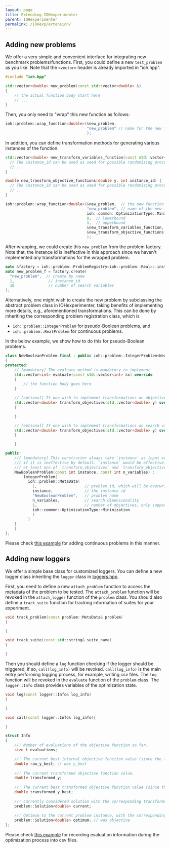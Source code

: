 ```yaml
---
layout: page
title: Extending IOHexperimenter
parent: IOHexperimenter
permalink: /IOHexp/extension/
--- 
```


<a name="adding-new-problems"></a>
## Adding new problems

We offer a very simple and convenient interface for integrating new benchmark problems/functions. First, you could define a new `test_problem` as you like. Note that the `<vector>` header is already imported in "ioh.hpp".

```C++
#include "ioh.hpp"

std::vector<double> new_problem(const std::vector<double> &)
{
    // the actual function body start here
    // ...
}
```

Then, you only need to "wrap" this new function as follows:

```c++
ioh::problem::wrap_function<double>(&new_problem,
                                    "new_problem" // name for the new function
                                    );
```

In addition, you can define transformation methods for generating various instances of the function.

```c++
std::vector<double> new_transform_variables_function(const std::vector<double> &x, int instance_id) {
  // The instance_id can be used as seed for possible randomizing process.
  // ...
}

double new_transform_objective_functions(double y, int instance_id) {
  // The instance_id can be used as seed for possible randomizing process.
  // ...
}

ioh::problem::wrap_function<double>(&new_problem,  // the new function
                                    "new_problem", // name of the new function
                                    ioh::common::OptimizationType::Minimization, // optimization type
                                    0,  // lowerbound  
                                    1,  // upperbound
                                    &new_transform_variables_function, // the variable transformation method. Optional argument when transformation is applied.
                                    &new_transform_objective_functions // the objective transformation method. Optional argument when transformation is applied.
                                    );
```

After wrapping, we could create this `new_problem` from the problem factory. Note that,
the instance id is ineffective in this approach since we haven't implemented any transformations for the wrapped problem.

```c++
auto &factory = ioh::problem::ProblemRegistry<ioh::problem::Real>::instance();
auto new_problem_f = factory.create(
  "new_problem",  // create by name
  1,               // instance id
  10               // number of search variables
);
```

Alternatively, one might wish to create the new problem by subclassing the abstract problem class
in IOHexperimenter, taking benefits of implementing more details, e.g., aforementioned transformations.
This can be done by inheriting the corresponding problem registration class, which is

* `ioh::problem::IntegerProblem` for pseudo-Boolean problems, and
* `ioh::problem::RealProblem` for continuous problems.

In the below example, we show how to do this for pseudo-Boolean problems.

```C++
class NewBooleanProblem final : public ioh::problem::IntegerProblem<NewBooleanProblem>
{
protected:
    // [mandatory] The evaluate method is mandatory to implement
    std::vector<int> evaluate(const std::vector<int> &x) override
    {
        // the function body goes here
    }

    // [optional] If one wish to implement transformations on objective values
    std::vector<double> transform_objectives(std::vector<double> y) override
    {

    }

    // [optional] If one wish to implement transformations on search variables
    std::vector<double> transform_objectives(std::vector<double> y) override
    {

    }

public:
    /// [mandatory] This constructor always take `instance` as input even
    /// if it is ineffective by default. `instance` would be effective if and only if
    /// at least one of `transform_objectives` and `transform_objectives` is implemented
    NewBooleanProblem(const int instance, const int n_variables) :
        IntegerProblem(
          ioh::problem::MetaData(
            1,                     // problem id, which will be overwritten when registering this class in all pseudo-Boolean problems
            instance,              // the instance id
            "NewBooleanProblem",   // problem name
            n_variables,           // search dimensionality
            1,                     // number of objectives, only support 1 for now
            ioh::common::OptimizationType::Minimization
            )
          )
    {
    }
};
```

Please check [this example](https://github.com/IOHprofiler/IOHexperimenter/blob/8a49d76d591c52b4ae8ed0991d4b6ea8d5c3adaa/example/problem_example.h#L52) for adding continuous problems in this manner.

<a name="adding-new-loggers"></a>
## Adding new loggers

We offer a simple base class for customized loggers. You can define a new logger class inheriting the `logger` class in [loggers.hpp](https://github.com/IOHprofiler/IOHexperimenter/blob/master/include/ioh/logger/loggers.hpp).

First, you need to define a new `attach_problem` function to access the [metadata](https://github.com/IOHprofiler/IOHexperimenter/blob/e28136a6c700d0c8d50855fe5724eec8e734c12e/include/ioh/logger/loggers.hpp#L190) of the problem to be tested. The `attach_problem` function will be revoked in the `attach_logger` function of the `problem` class. You should 
also define a `track_suite` function for tracking information of suites for your experiment.
```C++
void track_problem(const problem::MetaData& problem) 
{

}

void track_suite(const std::string& suite_name) 
{

}

```

Then you should define a `log` function checking if the logger should be triggered, if so, `call(log_info)` will be revoked. `call(log_info)` is the main entry performing logging process, for example, writing csv files. The `log` function will be revoked in the `evaluate` function of the `problem` class. The `logger::Info` class provides variables of the optimization state.

```C++
void log(const logger::Info& log_info)
{

}

void call(const logger::Info& log_info){

}
```

```C++
struct Info
{
    //! Number of evaluations of the objective function so far.
    size_t evaluations;

    //! The current best internal objective function value (since the last reset).
    double raw_y_best; // was y_best
    
    //! The current transformed objective function value.
    double transformed_y;
    
    //! The current best transformed objective function value (since the last reset).
    double transformed_y_best;
    
    //! Currently considered solution with the corresponding transformed objective function value.
    problem::Solution<double> current;
    
    //! Optimum to the current problem instance, with the corresponding transformed objective function value.
    problem::Solution<double> optimum; // was objective
};
```

Please check [this example](https://github.com/IOHprofiler/IOHexperimenter/blob/master/include/ioh/logger/analyzer.hpp) for recording evaluation information during the optimization process into csv files. 